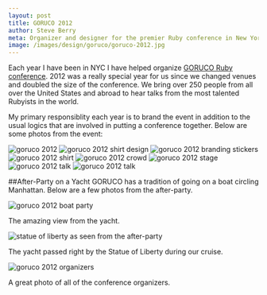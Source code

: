 ```yaml
---
layout: post
title: GORUCO 2012
author: Steve Berry
meta: Organizer and designer for the premier Ruby conference in New York City.
image: /images/design/goruco/goruco-2012.jpg
---
```


<p>Each year I have been in NYC I have helped organize <a href="http://goruco.com" target="blank">GORUCO Ruby conference</a>. 2012 was a really special year for us since we changed venues and doubled the size of the conference. We bring over 250 people from all over the United States and abroad to hear talks from the most talented Rubyists in the world.</p>

My primary responsiblity each year is to brand the event in addition to the usual logics that are involved in putting a conference together. Below are some photos from the event:


<img src="/images/design/goruco/goruco-2012.jpg" alt="goruco 2012" class="scale-with-grid"/>

<img src="/images/design/goruco/goruco-shirt-design.jpg" alt="goruco 2012 shirt design" class="scale-with-grid"/>

<img src="/images/design/goruco/goruco-branding.jpg" alt="goruco 2012 branding stickers" class="scale-with-grid"/>

<img src="/images/design/goruco/goruco-shirt.jpg" alt="goruco 2012 shirt" class="scale-with-grid"/>

<img src="/images/design/goruco/goruco-crowd.jpg" alt="goruco 2012 crowd" class="scale-with-grid"/>

<img src="/images/design/goruco/goruco-stage.jpg" alt="goruco 2012 stage" class="scale-with-grid"/>

<img src="/images/design/goruco/goruco-talk.jpg" alt="goruco 2012 talk" class="scale-with-grid"/>

<img src="/images/design/goruco/talk2.jpg" alt="goruco 2012 talk" class="scale-with-grid"/>

##After-Party on a Yacht
GORUCO has a tradition of going on a boat circling Manhattan. Below are a few photos from the after-party.

<img src="/images/design/goruco/goruco-boat.jpg" alt="goruco 2012 boat party" class="scale-with-grid"/>

The amazing view from the yacht.

<img src="/images/design/goruco/statue.jpg" alt="statue of liberty as seen from the after-party" class="scale-with-grid"/>

The yacht passed right by the Statue of Liberty during our cruise.

<img src="/images/design/goruco/goruco-organizers.jpg" alt="goruco 2012 organizers" class="scale-with-grid"/>

A great photo of all of the conference organizers.
